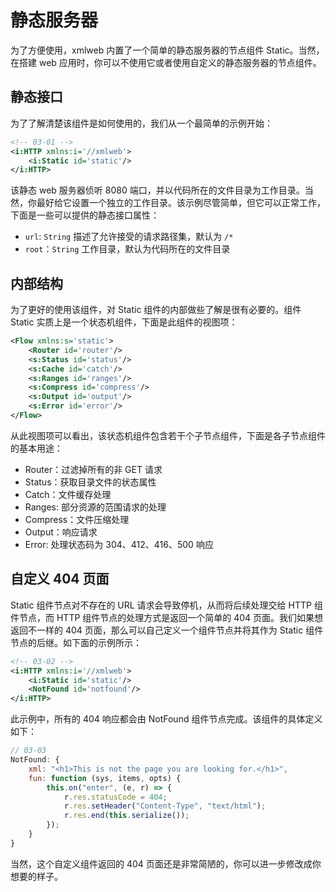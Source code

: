 # 静态服务器

为了方便使用，xmlweb 内置了一个简单的静态服务器的节点组件 Static。当然，在搭建 web 应用时，你可以不使用它或者使用自定义的静态服务器的节点组件。

## 静态接口

为了了解清楚该组件是如何使用的，我们从一个最简单的示例开始：

```xml
<!-- 03-01 -->
<i:HTTP xmlns:i='//xmlweb'>
    <i:Static id='static'/>
</i:HTTP>
```

该静态 web 服务器侦听 8080 端口，并以代码所在的文件目录为工作目录。当然，你最好给它设置一个独立的工作目录。该示例尽管简单，但它可以正常工作，下面是一些可以提供的静态接口属性：

- `url`: `String` 描述了允许接受的请求路径集，默认为 `/*`
- `root`：`String` 工作目录，默认为代码所在的文件目录

## 内部结构

为了更好的使用该组件，对 Static 组件的内部做些了解是很有必要的。组件 Static 实质上是一个状态机组件，下面是此组件的视图项：

```xml
<Flow xmlns:s='static'>
    <Router id='router'/>
    <s:Status id='status'/>
    <s:Cache id='catch'/>
    <s:Ranges id='ranges'/>
    <s:Compress id='compress'/>
    <s:Output id='output'/>
    <s:Error id='error'/>
</Flow>
```

从此视图项可以看出，该状态机组件包含若干个子节点组件，下面是各子节点组件的基本用途：

- Router：过滤掉所有的非 GET 请求
- Status：获取目录文件的状态属性
- Catch：文件缓存处理
- Ranges: 部分资源的范围请求的处理
- Compress：文件压缩处理
- Output：响应请求
- Error: 处理状态码为 304、412、416、500 响应

## 自定义 404 页面

Static 组件节点对不存在的 URL 请求会导致停机，从而将后续处理交给 HTTP 组件节点，而 HTTP 组件节点的处理方式是返回一个简单的 404 页面。我们如果想返回不一样的 404 页面，那么可以自己定义一个组件节点并将其作为 Static 组件节点的后继。如下面的示例所示：

```xml
<!-- 03-02 -->
<i:HTTP xmlns:i='//xmlweb'>
    <i:Static id='static'/>
    <NotFound id='notfound'/>
</i:HTTP>
```

此示例中，所有的 404 响应都会由 NotFound 组件节点完成。该组件的具体定义如下：

```js
// 03-03
NotFound: {
    xml: "<h1>This is not the page you are looking for.</h1>",
    fun: function (sys, items, opts) {
        this.on("enter", (e, r) => {
            r.res.statusCode = 404;
            r.res.setHeader("Content-Type", "text/html");
            r.res.end(this.serialize());
        });
    }
}
```

当然，这个自定义组件返回的 404 页面还是非常简陋的，你可以进一步修改成你想要的样子。